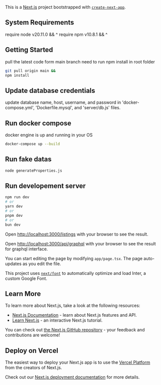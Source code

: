 This is a [Next.js](https://nextjs.org/) project bootstrapped with [`create-next-app`](https://github.com/vercel/next.js/tree/canary/packages/create-next-app).

## System Requirements
require node v20.11.0 && ^
require npm v10.8.1 && ^


## Getting Started
pull the latest code form main branch
need to run npm install in root folder
```bash
git pull origin main &&
npm install
```

## Update database credentials
update database name, host, username, and password in 'docker-compose.yml', 'Dockerfile.mysql', and 'server/db.js' files.


## Run docker compose
docker engine is up and running in your OS
```bash
docker-compose up --build
```

## Run fake datas 
```bash
node generateProperties.js
```

## Run developement server
```bash
npm run dev
# or
yarn dev
# or
pnpm dev
# or
bun dev
```

Open [http://localhost:3000/listings](http://localhost:3000/listings) with your browser to see the result.

Open [http://localhost:3000/api/graphql](http://localhost:3000/api/graphql) with your browser to see the result for graphql interface.

You can start editing the page by modifying `app/page.tsx`. The page auto-updates as you edit the file.

This project uses [`next/font`](https://nextjs.org/docs/basic-features/font-optimization) to automatically optimize and load Inter, a custom Google Font.

## Learn More

To learn more about Next.js, take a look at the following resources:

- [Next.js Documentation](https://nextjs.org/docs) - learn about Next.js features and API.
- [Learn Next.js](https://nextjs.org/learn) - an interactive Next.js tutorial.

You can check out [the Next.js GitHub repository](https://github.com/vercel/next.js/) - your feedback and contributions are welcome!

## Deploy on Vercel

The easiest way to deploy your Next.js app is to use the [Vercel Platform](https://vercel.com/new?utm_medium=default-template&filter=next.js&utm_source=create-next-app&utm_campaign=create-next-app-readme) from the creators of Next.js.

Check out our [Next.js deployment documentation](https://nextjs.org/docs/deployment) for more details.
